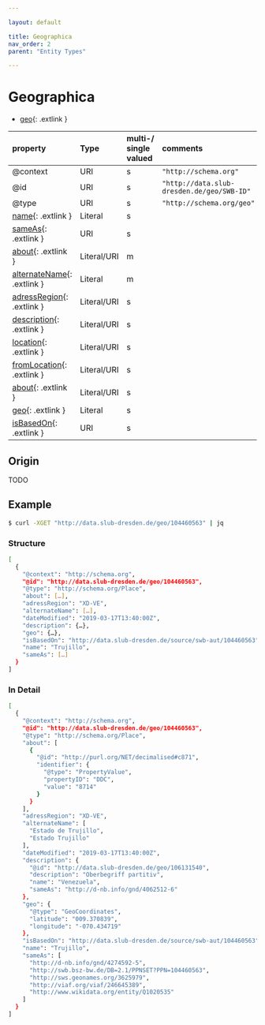 ```yaml
---

layout: default

title: Geographica
nav_order: 2
parent: "Entity Types"

---
```


# Geographica

* [geo](https://schema.org/geo){: .extlink }

| property                                                                 | Type        | multi-/ single valued | comments |
|:-------------------------------------------------------------------------|:------------|:----------------------|:---------|
| @context                                                                 | URI         |  s  | `"http://schema.org"`      |
| @id                                                                      | URI         |  s  | `"http://data.slub-dresden.de/geo/SWB-ID"` |
| @type                                                                    | URI         |  s  | `"http://schema.org/geo"` |
| [name](https://schema.org/name){: .extlink }                             | Literal     |  s  | |
| [sameAs](https://schema.org/sameAs){: .extlink }                         | URI         |  s  | |
| [about](https://schema.org/about){: .extlink }                           | Literal/URI |  m  | |
| [alternateName](https://schema.org/alternateName){: .extlink }           | Literal     |  m  | |
| [adressRegion](https://schema.org/adressRegion){: .extlink }             | Literal/URI |  s  | |
| [description](https://schema.org/description){: .extlink }               | Literal/URI |  s  | |
| [location](https://schema.org/location){: .extlink }                     | Literal/URI |  s  | |
| [fromLocation](https://schema.org/fromLocation){: .extlink }             | Literal/URI |  s  | |
| [about](https://schema.org/about){: .extlink }                           | Literal/URI |  s  | |
| [geo](https://schema.org/geo){: .extlink }                               | Literal     |  s  | |
| [isBasedOn](https://schema.org/isBasedOn){: .extlink }                   | URI         |  s  | |


## Origin
  
  TODO

## Example
```sh
$ curl -XGET "http://data.slub-dresden.de/geo/104460563" | jq
```
### Structure

```sh
[
  {
    "@context": "http://schema.org",
    "@id": "http://data.slub-dresden.de/geo/104460563",
    "@type": "http://schema.org/Place",
    "about": […],
    "adressRegion": "XD-VE",
    "alternateName": […],
    "dateModified": "2019-03-17T13:40:00Z",
    "description": {…},
    "geo": {…},
    "isBasedOn": "http://data.slub-dresden.de/source/swb-aut/104460563",
    "name": "Trujillo",
    "sameAs": […]
  }
]

```
### In Detail  
```sh
[
  {
    "@context": "http://schema.org",
    "@id": "http://data.slub-dresden.de/geo/104460563",
    "@type": "http://schema.org/Place",
    "about": [
      {
        "@id": "http://purl.org/NET/decimalised#c871",
        "identifier": {
          "@type": "PropertyValue",
          "propertyID": "DDC",
          "value": "8714"
        }
      }
    ],
    "adressRegion": "XD-VE",
    "alternateName": [
      "Estado de Trujillo",
      "Estado Trujillo"
    ],
    "dateModified": "2019-03-17T13:40:00Z",
    "description": {
      "@id": "http://data.slub-dresden.de/geo/106131540",
      "description": "Oberbegriff partitiv",
      "name": "Venezuela",
      "sameAs": "http://d-nb.info/gnd/4062512-6"
    },
    "geo": {
      "@type": "GeoCoordinates",
      "latitude": "009.370839",
      "longitude": "-070.434719"
    },
    "isBasedOn": "http://data.slub-dresden.de/source/swb-aut/104460563",
    "name": "Trujillo",
    "sameAs": [
      "http://d-nb.info/gnd/4274592-5",
      "http://swb.bsz-bw.de/DB=2.1/PPNSET?PPN=104460563",
      "http://sws.geonames.org/3625979",
      "http://viaf.org/viaf/246645389",
      "http://www.wikidata.org/entity/Q1020535"
    ]
  }
]
```
